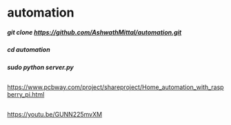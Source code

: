 # automation
##### git clone https://github.com/AshwathMittal/automation.git
##### cd automation
##### sudo python server.py
##
https://www.pcbway.com/project/shareproject/Home_automation_with_raspberry_pi.html
##
https://youtu.be/GUNN225mvXM 
